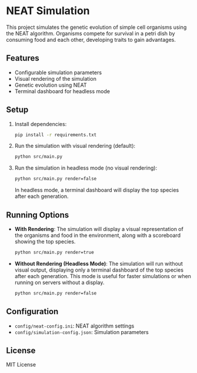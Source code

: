 # NEAT Simulation

This project simulates the genetic evolution of simple cell organisms using the NEAT algorithm. Organisms compete for survival in a petri dish by consuming food and each other, developing traits to gain advantages.

## Features

- Configurable simulation parameters
- Visual rendering of the simulation
- Genetic evolution using NEAT
- Terminal dashboard for headless mode

## Setup

1. Install dependencies:
   ```bash
   pip install -r requirements.txt
   ```

2. Run the simulation with visual rendering (default):
   ```bash
   python src/main.py
   ```

3. Run the simulation in headless mode (no visual rendering):
   ```bash
   python src/main.py render=false
   ```
   
   In headless mode, a terminal dashboard will display the top species after each generation.

## Running Options

- **With Rendering**: The simulation will display a visual representation of the organisms and food in the environment, along with a scoreboard showing the top species.
  ```bash
  python src/main.py render=true
  ```

- **Without Rendering (Headless Mode)**: The simulation will run without visual output, displaying only a terminal dashboard of the top species after each generation. This mode is useful for faster simulations or when running on servers without a display.
  ```bash
  python src/main.py render=false
  ```

## Configuration

- `config/neat-config.ini`: NEAT algorithm settings
- `config/simulation-config.json`: Simulation parameters

## License

MIT License
